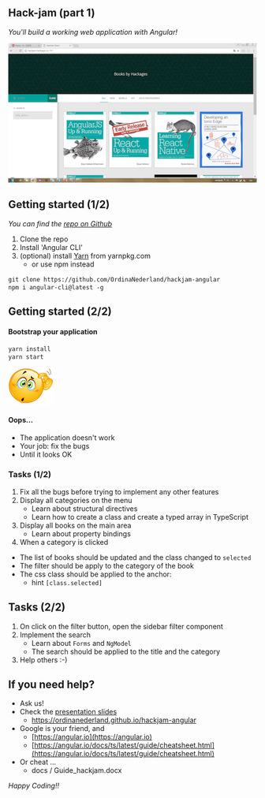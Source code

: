 ## Hack-jam (part 1)
*You'll build a working web application with Angular!*

![logo](images/part1/result.png)


## Getting started (1/2)
*You can find the [repo on Github](https://github.com/OrdinaNederland/hackjam-angular)*

1. Clone the repo
2. Install 'Angular CLI' 
3. (optional) install [Yarn](https://yarnpkg.com/en/docs/install) from yarnpkg.com
   - or use npm instead 

```
git clone https://github.com/OrdinaNederland/hackjam-angular
npm i angular-cli@latest -g
```


## Getting started (2/2)

#### Bootstrap your application

```
yarn install
yarn start
```

![data-binding](images/confused-emoticon-small.png)

#### Oops...
- The application doesn't work 
- Your job: fix the bugs
- Until it looks OK


###  Tasks (1/2)
1. Fix all the bugs before trying to implement any other features
2. Display all categories on the menu
   - Learn about structural directives
   - Learn how to create a class and create a typed array in TypeScript
3. Display all books on the main area
   - Learn about property bindings
4. When a category is clicked
  - The list of books should be updated and the class changed to `selected`
  - The filter should be apply to the category of the book
  - The css class should be applied to the anchor:
    - hint `[class.selected]`


##  Tasks (2/2)
1. On click on the filter button, open the sidebar filter component
2. Implement the search
   - Learn about `Forms` and `NgModel`
   - The search should be applied to the title and the category
3. Help others :-)


## If you need help?
- Ask us!
- Check the [presentation slides](https://ordinanederland.github.io/hackjam-angular)
  - https://ordinanederland.github.io/hackjam-angular
- Google is your friend, and
  - [https://angular.io](https://angular.io)
  - [https://angular.io/docs/ts/latest/guide/cheatsheet.html](https://angular.io/docs/ts/latest/guide/cheatsheet.html)
- Or cheat ...  
  - docs / Guide_hackjam.docx
  
*Happy Coding!!*
